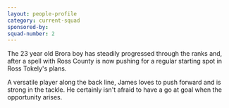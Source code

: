 ```yaml
---
layout: people-profile
category: current-squad
sponsored-by:
squad-number: 2
---
```

The 23 year old Brora boy has steadily progressed through the ranks and, after a spell with Ross County is now pushing for a regular starting spot in Ross Tokely's plans.

A versatile player along the back line, James loves to push forward and is strong in the tackle. He certainly isn't afraid to have a go at goal when the opportunity arises.
